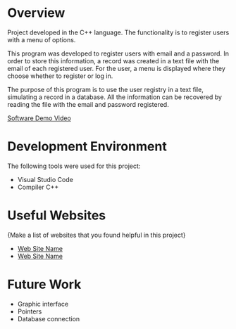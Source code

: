 
# Overview

Project developed in the C++ language. The functionality is to register users with a menu of options.

This program was developed to register users with email and a password. In order to store this information, a record was created in a text file with the email of each registered user. For the user, a menu is displayed where they choose whether to register or log in.

The purpose of this program is to use the user registry in a text file, simulating a record in a database. All the information can be recovered by reading the file with the email and password registered.


[Software Demo Video](http://youtube.link.goes.here)

# Development Environment

The following tools were used for this project:
* Visual Studio Code 
* Compiler C++

# Useful Websites

{Make a list of websites that you found helpful in this project}
* [Web Site Name](http://url.link.goes.here)
* [Web Site Name](http://url.link.goes.here)

# Future Work

* Graphic interface
* Pointers
* Database connection
